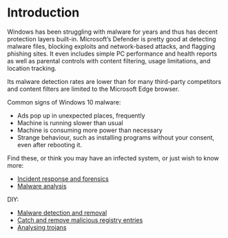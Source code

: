 # Introduction

Windows has been struggling with malware for years and thus has decent protection layers built-in. Microsoft’s 
Defender is pretty good at detecting malware files, blocking exploits and network-based attacks, and flagging phishing 
sites. It even includes simple PC performance and health reports as well as parental controls with content filtering, 
usage limitations, and location tracking.

Its malware detection rates are lower than for many third-party competitors and content filters are 
limited to the Microsoft Edge browser.

Common signs of Windows 10 malware:

* Ads pop up in unexpected places, frequently
* Machine is running slower than usual
* Machine is consuming more power than necessary
* Strange behaviour, such as installing programs without your consent, even after rebooting it.

Find these, or think you may have an infected system, or just wish to know more:

* [Incident response and forensics](blue-ir:index)
* [Malware analysis](blue-malware:index)

DIY:

* [Malware detection and removal](clean-machine.md)
* [Catch and remove malicious registry entries](clean-registry.md)
* [Analysing trojans](analysing-trojans.md)

